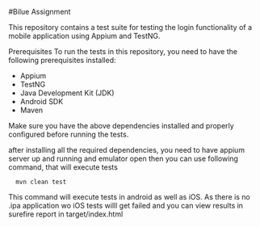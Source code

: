#Bilue Assignment

This repository contains a test suite for testing the login functionality of a mobile application using Appium and TestNG.

Prerequisites
To run the tests in this repository, you need to have the following prerequisites installed:

 - Appium
 - TestNG
 - Java Development Kit (JDK)
 - Android SDK
 - Maven

Make sure you have the above dependencies installed and properly configured before running the tests.

after installing all the required dependencies, you need to have appium server up and running and emulator open then 
you can use following command, that will execute tests 
      
      mvn clean test

This command will execute tests in android as well as iOS. As there is no .ipa application wo iOS tests willl get failed and you can view results in surefire report in target/index.html
